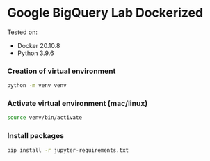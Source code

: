 # Google BigQuery Lab Dockerized

Tested on:
* Docker 20.10.8
* Python 3.9.6

### Creation of virtual environment

```bash
python -m venv venv
```

### Activate virtual environment (mac/linux)

```bash
source venv/bin/activate
```

### Install packages

```bash
pip install -r jupyter-requirements.txt
```